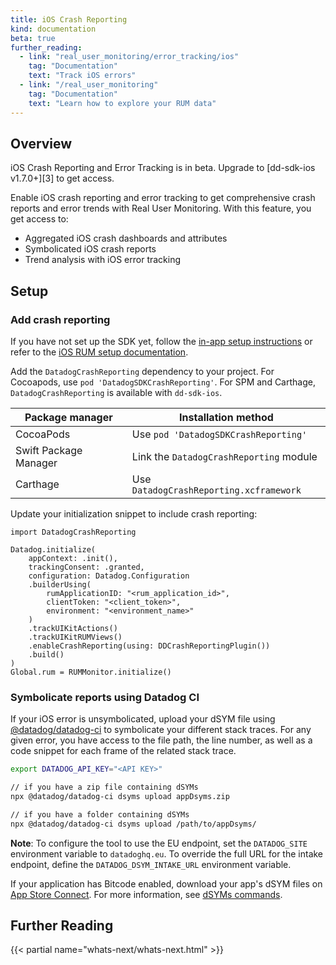 ```yaml
---
title: iOS Crash Reporting
kind: documentation
beta: true
further_reading:
  - link: "real_user_monitoring/error_tracking/ios"
    tag: "Documentation"
    text: "Track iOS errors"
  - link: "/real_user_monitoring"
    tag: "Documentation"
    text: "Learn how to explore your RUM data"
---
```

## Overview

<div class="alert alert-info"><p>iOS Crash Reporting and Error Tracking is in beta. Upgrade to [dd-sdk-ios v1.7.0+][3] to get access.</p>
</div>

Enable iOS crash reporting and error tracking to get comprehensive crash reports and error trends with Real User Monitoring. With this feature, you get access to:

 - Aggregated iOS crash dashboards and attributes
 - Symbolicated iOS crash reports
 - Trend analysis with iOS error tracking

## Setup

### Add crash reporting 

If you have not set up the SDK yet, follow the [in-app setup instructions][1] or refer to the [iOS RUM setup documentation][2]. 

Add the `DatadogCrashReporting` dependency to your project. For Cocoapods, use `pod 'DatadogSDKCrashReporting'`. For SPM and Carthage, `DatadogCrashReporting` is available with `dd-sdk-ios`.

| Package manager            | Installation method                                                                         |
|----------------------------|-------------------------------------------------------|
| CocoaPods                  | Use `pod 'DatadogSDKCrashReporting'`                      |
| Swift Package Manager      | Link the `DatadogCrashReporting` module                   |
| Carthage                   | Use `DatadogCrashReporting.xcframework`               |


Update your initialization snippet to include crash reporting:

```
import DatadogCrashReporting

Datadog.initialize(
    appContext: .init(),
    trackingConsent: .granted,
    configuration: Datadog.Configuration
    .builderUsing(
        rumApplicationID: "<rum_application_id>",
        clientToken: "<client_token>",
        environment: "<environment_name>"
    )
    .trackUIKitActions()
    .trackUIKitRUMViews()
    .enableCrashReporting(using: DDCrashReportingPlugin())
    .build()
)
Global.rum = RUMMonitor.initialize()
```

### Symbolicate reports using Datadog CI

If your iOS error is unsymbolicated, upload your dSYM file using [@datadog/datadog-ci][5] to symbolicate your different stack traces. For any given error, you have access to the file path, the line number, as well as a code snippet for each frame of the related stack trace. 

```sh
export DATADOG_API_KEY="<API KEY>"

// if you have a zip file containing dSYMs
npx @datadog/datadog-ci dsyms upload appDsyms.zip

// if you have a folder containing dSYMs
npx @datadog/datadog-ci dsyms upload /path/to/appDsyms/
```

**Note**: To configure the tool to use the EU endpoint, set the `DATADOG_SITE` environment variable to `datadoghq.eu`. To override the full URL for the intake endpoint, define the `DATADOG_DSYM_INTAKE_URL` environment variable. 

If your application has Bitcode enabled, download your app's dSYM files on [App Store Connect][7]. For more information, see [dSYMs commands][8].


## Further Reading

{{< partial name="whats-next/whats-next.html" >}}

[1]: https://app.datadoghq.com/rum/application/create
[2]: /real_user_monitoring/ios
[3]: https://github.com/DataDog/dd-sdk-ios/releases
[4]: https://github.com/DataDog/datadog-ci
[5]: https://www.npmjs.com/package/@datadog/datadog-ci
[6]: https://www.npmjs.com/package/npx
[7]: https://appstoreconnect.apple.com/
[8]: https://github.com/DataDog/datadog-ci/blob/master/src/commands/dsyms/README.md
